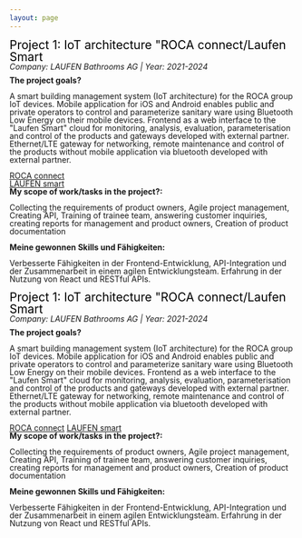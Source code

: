 ```yaml
---
layout: page
---
```


<head>
    <style>
        body {
        }
        .project {
            line-height: 1;
        }
        .project-title {
            font-size: 1.5em;
            color: black;
        }
        .company-year {
            font-style: italic;
            margin-bottom: 10px;
        }
        .section-title {
            font-weight: bold;
            margin-bottom: 5px;
        }
    </style>
</head>
<body>
    <!-- Project 1 -->
    <div class="project">
        <div class="project-title">Project 1: IoT architecture "ROCA connect/Laufen Smart</div>
        <div class="company-year">Company: LAUFEN Bathrooms AG | Year: 2021-2024</div>
        <div class="section-title">The project goals?</div>
        <p>A smart building management system (IoT architecture) for the ROCA group IoT devices. Mobile application for iOS and Android enables public and private operators to control and parameterize sanitary ware using Bluetooth Low Energy on their mobile devices.
        Frontend as a web interface to the "Laufen Smart" cloud for monitoring, analysis, evaluation, parameterisation and control of the products and gateways developed with external partner. Ethernet/LTE gateway for networking, remote maintenance and control of the products without mobile application via bluetooth developed with external partner.
         </p>
        <a href="https://www.roca.com/connect">ROCA connect</a><br>
        <a href="https://www.laufen.ch/smart">LAUFEN smart</a>
        <div class="section-title">My scope of work/tasks in the project?:</div>
        <p>Collecting the requirements of product owners, Agile project management, Creating API, Training of trainee team, answering customer inquiries, creating reports for management and product owners, Creation of product documentation </p>
        <div class="section-title">Meine gewonnen Skills und Fähigkeiten:</div>
        <p>Verbesserte Fähigkeiten in der Frontend-Entwicklung, API-Integration und der Zusammenarbeit in einem agilen Entwicklungsteam. Erfahrung in der Nutzung von React und RESTful APIs.</p>
    </div>
    <!-- Project 2 -->
    <div class="project">
        <div class="project-title">Project 1: IoT architecture "ROCA connect/Laufen Smart</div>
        <div class="company-year">Company: LAUFEN Bathrooms AG | Year: 2021-2024</div>
        <div class="section-title">The project goals?</div>
        <p>A smart building management system (IoT architecture) for the ROCA group IoT devices. Mobile application for iOS and Android enables public and private operators to control and parameterize sanitary ware using Bluetooth Low Energy on their mobile devices.
        Frontend as a web interface to the "Laufen Smart" cloud for monitoring, analysis, evaluation, parameterisation and control of the products and gateways developed with external partner. Ethernet/LTE gateway for networking, remote maintenance and control of the products without mobile application via bluetooth developed with external partner.
         </p>
        <a href="https://www.roca.com/connect">ROCA connect</a>
        <a href="https://www.laufen.ch/smart">LAUFEN smart</a>
        <div class="section-title">My scope of work/tasks in the project?:</div>
        <p>Collecting the requirements of product owners, Agile project management, Creating API, Training of trainee team, answering customer inquiries, creating reports for management and product owners, Creation of product documentation </p>
        <div class="section-title">Meine gewonnen Skills und Fähigkeiten:</div>
        <p>Verbesserte Fähigkeiten in der Frontend-Entwicklung, API-Integration und der Zusammenarbeit in einem agilen Entwicklungsteam. Erfahrung in der Nutzung von React und RESTful APIs.</p>
    </div>
</body>